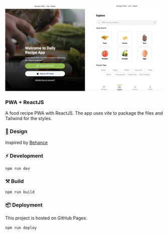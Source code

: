 <img
    src="./docs/images/recipesapp.png"
/>

### PWA + ReactJS
A food recipe PWA with ReactJS. The app uses vite to package the files and Tailwind for the styles.

### 🎨 Design
Inspired by [Behance](https://www.behance.net/gallery/102048063/Daily-Recipe-Mobile-App-Interaction-Cooking?tracking_souAdjunto)

### ⚡️ Development
```
npm run dev
```

### ⚒️ Build
```
npm run build
```

### 📦 Deployment
This project is hosted on GitHub Pages.
```
npm run deploy
```